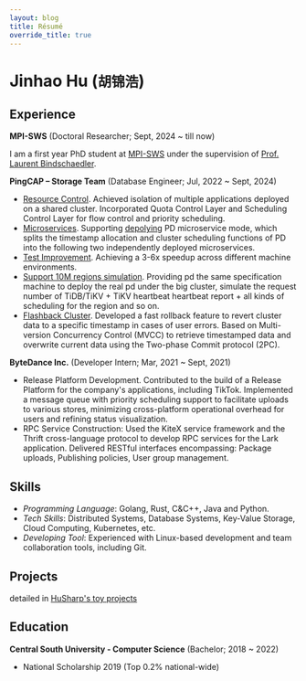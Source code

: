 ```yaml
---
layout: blog
title: Résumé
override_title: true
---
```


# Jinhao Hu (`胡锦浩`)

## Experience

**MPI-SWS** (Doctoral Researcher; Sept, 2024 ~ till now)

I am a first year PhD student at [MPI-SWS](https://mpi-sws.org/) under the supervision of [Prof. Laurent Bindschaedler](https://binds.ch/).

**PingCAP – Storage Team** (Database Engineer; Jul, 2022 ~ Sept, 2024)

- [Resource Control](https://docs.pingcap.com/tidb/stable/tidb-resource-control). Achieved isolation of multiple applications deployed on a shared cluster. Incorporated Quota Control Layer and Scheduling Control Layer for flow control and priority scheduling.
- [Microservices](https://docs.pingcap.com/tidb/stable/pd-microservices). Supporting [depolying](https://github.com/tikv/pd/issues/7519) PD microservice mode, which splits the timestamp allocation and cluster scheduling functions of PD into the following two independently deployed microservices.
- [Test Improvement](https://github.com/tikv/pd/issues/7969). Achieving a 3-6x speedup across different machine environments.
- [Support 10M regions simulation](https://github.com/tikv/pd/issues/8135). Providing pd the same specification machine to deploy the real pd under the big cluster, simulate the request number of TiDB/TiKV + TiKV heartbeat heartbeat report + all kinds of scheduling for the region and so on.
- [Flashback Cluster](https://github.com/tikv/tikv/issues/13303). Developed a fast rollback feature to revert cluster data to a specific timestamp in cases of user errors. Based on Multi-version Concurrency Control (MVCC) to retrieve timestamped data and overwrite current data using the Two-phase Commit protocol (2PC).

**ByteDance Inc.** (Developer Intern; Mar, 2021 ~ Sept, 2021)

- Release Platform Development. Contributed to the build of a Release Platform for the company's applications, including TikTok. Implemented a message queue with priority scheduling support to facilitate uploads to various stores, minimizing cross-platform operational overhead for users and refining status visualization.
- RPC Service Construction: Used the KiteX service framework and the Thrift cross-language protocol to develop RPC services for the Lark application. Delivered RESTful interfaces encompassing: Package uploads, Publishing policies, User group management.

## Skills

- *Programming Language*: Golang, Rust, C&C++, Java and Python.
- *Tech Skills*: Distributed Systems, Database Systems, Key-Value Storage, Cloud Computing, Kubernetes, etc.
- *Developing Tool*: Experienced with Linux-based development and team collaboration tools, including Git.

## Projects

detailed in [HuSharp's toy projects](https://github.com/ihusharp)

## Education

**Central South University - Computer Science** (Bachelor; 2018 ~ 2022)

- National Scholarship 2019 (Top 0.2% national-wide)
